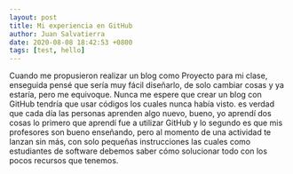 ```yaml
---
layout: post
title: Mi experiencia en GitHub
author: Juan Salvatierra
date: 2020-08-08 18:42:53 +0800
tags: [test, hello]
---
```

 
Cuando me propusieron realizar un blog como Proyecto para mi clase, enseguida pensé que sería muy fácil diseñarlo, de solo cambiar cosas y ya estaría, pero me equivoque. 
Nunca me espere que crear un blog con GitHub tendría que usar códigos los cuales nunca había visto.
es verdad que cada día las personas aprenden algo nuevo, bueno, yo aprendí dos cosas
lo primero que aprendí fue a utilizar GitHub y lo segundo es que mis profesores son bueno enseñando, pero al momento de una actividad te lanzan sin más, con solo pequeñas instrucciones las cuales como estudiantes de software debemos saber cómo solucionar todo con los pocos recursos que tenemos.  


